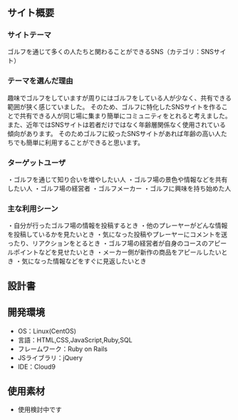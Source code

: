 # <one on golf>

## サイト概要
### サイトテーマ
ゴルフを通じて多くの人たちと関わることができるSNS（カテゴリ：SNSサイト）

### テーマを選んだ理由
趣味でゴルフをしていますが周りにはゴルフをしている人が少なく、共有できる範囲が狭く感じていました。
そのため、ゴルフに特化したSNSサイトを作ることで共有できる人が同じ場に集まり簡単にコミュニティをとれると考えました。
また、近年ではSNSサイトは若者だけではなく年齢層関係なく使用されている傾向があります。
そのためゴルフに絞ったSNSサイトがあれば年齢の高い人たちでも簡単に利用することができると思います。


### ターゲットユーザ
・ゴルフを通じて知り合いを増やしたい人
・ゴルフ場の景色や情報などを共有したい人
・ゴルフ場の経営者
・ゴルフメーカー
・ゴルフに興味を持ち始めた人

### 主な利用シーン
・自分が行ったゴルフ場の情報を投稿するとき
・他のプレーヤーがどんな情報を投稿しているかを見たいとき
・気になった投稿やプレーヤーにコメントを送ったり、リアクションをとるとき
・ゴルフ場の経営者が自身のコースのアピールポイントなどを見せたいとき
・メーカー側が新作の商品をアピールしたいとき
・気になった情報などをすぐに見返したいとき

## 設計書


## 開発環境
- OS：Linux(CentOS)
- 言語：HTML,CSS,JavaScript,Ruby,SQL
- フレームワーク：Ruby on Rails
- JSライブラリ：jQuery
- IDE：Cloud9

## 使用素材
- 使用検討中です